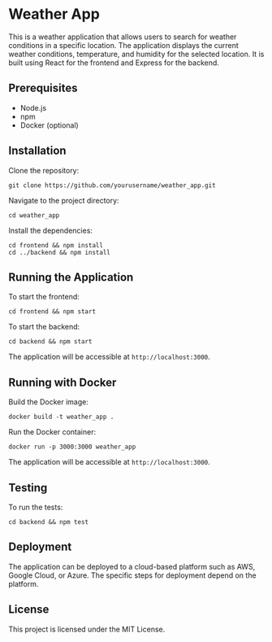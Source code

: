 # Weather App

This is a weather application that allows users to search for weather conditions in a specific location. The application displays the current weather conditions, temperature, and humidity for the selected location. It is built using React for the frontend and Express for the backend.

## Prerequisites

- Node.js
- npm
- Docker (optional)

## Installation

Clone the repository:

```
git clone https://github.com/yourusername/weather_app.git
```

Navigate to the project directory:

```
cd weather_app
```

Install the dependencies:

```
cd frontend && npm install
cd ../backend && npm install
```

## Running the Application

To start the frontend:

```
cd frontend && npm start
```

To start the backend:

```
cd backend && npm start
```

The application will be accessible at `http://localhost:3000`.

## Running with Docker

Build the Docker image:

```
docker build -t weather_app .
```

Run the Docker container:

```
docker run -p 3000:3000 weather_app
```

The application will be accessible at `http://localhost:3000`.

## Testing

To run the tests:

```
cd backend && npm test
```

## Deployment

The application can be deployed to a cloud-based platform such as AWS, Google Cloud, or Azure. The specific steps for deployment depend on the platform.

## License

This project is licensed under the MIT License.